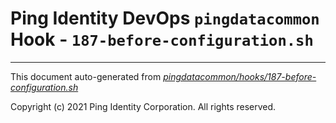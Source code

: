 
# Ping Identity DevOps `pingdatacommon` Hook - `187-before-configuration.sh`

---
This document auto-generated from _[pingdatacommon/hooks/187-before-configuration.sh](https://github.com/pingidentity/pingidentity-docker-builds/blob/master/pingdatacommon/hooks/187-before-configuration.sh)_

Copyright (c) 2021 Ping Identity Corporation. All rights reserved.
